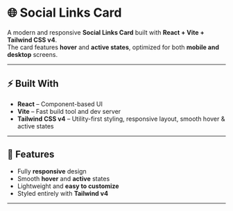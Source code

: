 # 🌐 Social Links Card

A modern and responsive **Social Links Card** built with **React + Vite + Tailwind CSS v4**.  
The card features **hover** and **active states**, optimized for both **mobile and desktop** screens.

---

## ⚡ Built With

- **React** – Component-based UI
- **Vite** – Fast build tool and dev server
- **Tailwind CSS v4** – Utility-first styling, responsive layout, smooth hover & active states

---

## 🧩 Features

- Fully **responsive** design
- Smooth **hover** and **active** states
- Lightweight and **easy to customize**
- Styled entirely with **Tailwind v4**

---
